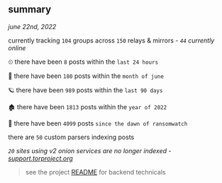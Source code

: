 
## summary
_june 22nd, 2022_

currently tracking `104` groups across `150` relays & mirrors - _`44` currently online_

⏲ there have been `8` posts within the `last 24 hours`

🦈 there have been `180` posts within the `month of june`

🪐 there have been `989` posts within the `last 90 days`

🏚 there have been `1813` posts within the `year of 2022`

🦕 there have been `4099` posts `since the dawn of ransomwatch`

there are `50` custom parsers indexing posts

_`20` sites using v2 onion services are no longer indexed - [support.torproject.org](https://support.torproject.org/onionservices/v2-deprecation/)_

> see the project [README](https://github.com/joshhighet/ransomwatch#ransomwatch--) for backend technicals
